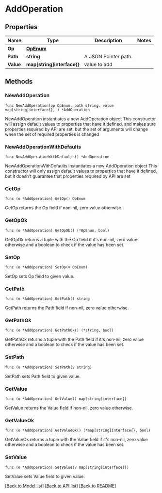 # AddOperation

## Properties

Name | Type | Description | Notes
------------ | ------------- | ------------- | -------------
**Op** | [**OpEnum**](OpEnum.md) |  | 
**Path** | **string** | A JSON Pointer path. | 
**Value** | **map[string]interface{}** | value to add | 

## Methods

### NewAddOperation

`func NewAddOperation(op OpEnum, path string, value map[string]interface{}, ) *AddOperation`

NewAddOperation instantiates a new AddOperation object
This constructor will assign default values to properties that have it defined,
and makes sure properties required by API are set, but the set of arguments
will change when the set of required properties is changed

### NewAddOperationWithDefaults

`func NewAddOperationWithDefaults() *AddOperation`

NewAddOperationWithDefaults instantiates a new AddOperation object
This constructor will only assign default values to properties that have it defined,
but it doesn't guarantee that properties required by API are set

### GetOp

`func (o *AddOperation) GetOp() OpEnum`

GetOp returns the Op field if non-nil, zero value otherwise.

### GetOpOk

`func (o *AddOperation) GetOpOk() (*OpEnum, bool)`

GetOpOk returns a tuple with the Op field if it's non-nil, zero value otherwise
and a boolean to check if the value has been set.

### SetOp

`func (o *AddOperation) SetOp(v OpEnum)`

SetOp sets Op field to given value.


### GetPath

`func (o *AddOperation) GetPath() string`

GetPath returns the Path field if non-nil, zero value otherwise.

### GetPathOk

`func (o *AddOperation) GetPathOk() (*string, bool)`

GetPathOk returns a tuple with the Path field if it's non-nil, zero value otherwise
and a boolean to check if the value has been set.

### SetPath

`func (o *AddOperation) SetPath(v string)`

SetPath sets Path field to given value.


### GetValue

`func (o *AddOperation) GetValue() map[string]interface{}`

GetValue returns the Value field if non-nil, zero value otherwise.

### GetValueOk

`func (o *AddOperation) GetValueOk() (*map[string]interface{}, bool)`

GetValueOk returns a tuple with the Value field if it's non-nil, zero value otherwise
and a boolean to check if the value has been set.

### SetValue

`func (o *AddOperation) SetValue(v map[string]interface{})`

SetValue sets Value field to given value.



[[Back to Model list]](../README.md#documentation-for-models) [[Back to API list]](../README.md#documentation-for-api-endpoints) [[Back to README]](../README.md)


